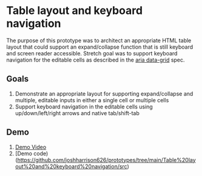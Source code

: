 # Table layout and keyboard navigation

The purpose of this prototype was to architect an appropriate HTML table layout that could support an expand/collapse function that is still keyboard and screen reader accessible. Stretch goal was to support keyboard navigation for the editable cells as described in the [aria data-grid](https://www.w3.org/WAI/ARIA/apg/patterns/grid/examples/data-grids/) spec.

## Goals
1. Demonstrate an appropriate layout for supporting expand/collapse and multiple, editable inputs in either a single cell or multiple cells
2. Support keyboard navigation in the editable cells using up/down/left/right arrows and native tab/shift-tab

## Demo
1. [Demo Video](https://drive.google.com/file/d/17bI9G31jOisRproRTugQLD8XsfIPHyHk/view?usp=sharing)
2. [Demo code)(https://github.com/joshharrison626/prototypes/tree/main/Table%20layout%20and%20keyboard%20navigation/src)

